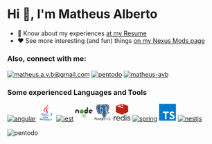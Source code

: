 <h1 align="left">Hi 👋, I'm Matheus Alberto</h1>

- 📄 Know about my experiences [at my Resume](https://drive.google.com/file/d/1BCPjNd-4bf09N_PgSglK95u1MohBVawL)
- ❤️ See more interesting (and fun) things [on my Nexus Mods page](https://next.nexusmods.com/profile/Pentodo/mods)

<h3 align="left">Also, connect with me:</h3>
<p align="left">
<a href="mailto:matheus.a.v.b@gmail.com" target="blank"><img align="center" src="https://img.icons8.com/?size=100&id=MFd4aKzItnZK&format=png&color=000000" alt="matheus.a.v.b@gmail.com" height="40" width="40" /></a>
<a href="https://discord.gg/pentodo" target="blank"><img align="center" src="https://img.icons8.com/?size=40&id=SAZw8WuWnQea&format=png&color=000000" alt="pentodo" /></a>
<a href="https://linkedin.com/in/matheus-avb" target="blank"><img align="center" src="https://raw.githubusercontent.com/rahuldkjain/github-profile-readme-generator/master/src/images/icons/Social/linked-in-alt.svg" alt="matheus-avb" height="30" width="40" /></a>
</p>

<h3 align="left">Some experienced Languages and Tools</h3>
<p align="left"><a href="https://angular.io" target="_blank" rel="noreferrer"><img src="https://angular.io/assets/images/logos/angular/angular.svg" alt="angular" width="40" height="40"/></a> <a href="https://www.java.com" target="_blank" rel="noreferrer"><img src="https://raw.githubusercontent.com/devicons/devicon/master/icons/java/java-original.svg" alt="java" width="40" height="40"/></a> <a href="https://jestjs.io" target="_blank" rel="noreferrer"><img src="https://www.vectorlogo.zone/logos/jestjsio/jestjsio-icon.svg" alt="jest" width="40" height="40"/></a> <a href="https://nodejs.org" target="_blank" rel="noreferrer"><img src="https://raw.githubusercontent.com/devicons/devicon/master/icons/nodejs/nodejs-original-wordmark.svg" alt="nodejs" width="40" height="40"/></a> <a href="https://www.postgresql.org" target="_blank" rel="noreferrer"><img src="https://raw.githubusercontent.com/devicons/devicon/master/icons/postgresql/postgresql-original-wordmark.svg" alt="postgresql" width="40" height="40"/></a> <a href="https://redis.io" target="_blank" rel="noreferrer"><img src="https://raw.githubusercontent.com/devicons/devicon/master/icons/redis/redis-original-wordmark.svg" alt="redis" width="40" height="40"/></a> <a href="https://spring.io/" target="_blank" rel="noreferrer"><img src="https://img.icons8.com/color/600/spring-logo.png" alt="spring" width="40" height="40"/></a> <a href="https://www.typescriptlang.org/" target="_blank" rel="noreferrer"><img src="https://raw.githubusercontent.com/devicons/devicon/master/icons/typescript/typescript-original.svg" alt="typescript" width="40" height="40"/></a> <a href="https://nestjs.com/" target="_blank" rel="noreferrer"><img src="https://img.icons8.com/color/600/nestjs.png" alt="nestjs" width="40" height="40"/></a></p>

<p><img align="center" src="https://github-readme-stats.vercel.app/api/top-langs?username=pentodo&show_icons=true&locale=en&layout=compact" alt="pentodo" /></p>
